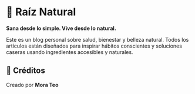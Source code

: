 # 🌿 Raíz Natural

**Sana desde lo simple. Vive desde lo natural.**

Este es un blog personal sobre salud, bienestar y belleza natural. Todos los artículos están diseñados para inspirar hábitos conscientes y soluciones caseras usando ingredientes accesibles y naturales.

## 📌 Créditos

Creado por **Mora Teo**
